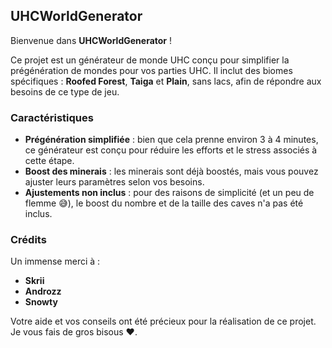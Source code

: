## UHCWorldGenerator

Bienvenue dans **UHCWorldGenerator** !

Ce projet est un générateur de monde UHC conçu pour simplifier la prégénération de mondes pour vos parties UHC. Il inclut des biomes spécifiques : **Roofed Forest**, **Taiga** et **Plain**, sans lacs, afin de répondre aux besoins de ce type de jeu.

### Caractéristiques
- **Prégénération simplifiée** : bien que cela prenne environ 3 à 4 minutes, ce générateur est conçu pour réduire les efforts et le stress associés à cette étape.
- **Boost des minerais** : les minerais sont déjà boostés, mais vous pouvez ajuster leurs paramètres selon vos besoins.
- **Ajustements non inclus** : pour des raisons de simplicité (et un peu de flemme 😅), le boost du nombre et de la taille des caves n'a pas été inclus.

### Crédits
Un immense merci à :
- **Skrii**
- **Androzz**
- **Snowty**

Votre aide et vos conseils ont été précieux pour la réalisation de ce projet. Je vous fais de gros bisous ❤️.
